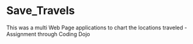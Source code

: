 # Save_Travels
This was a multi Web Page applications to chart the locations traveled - Assignment through Coding Dojo
